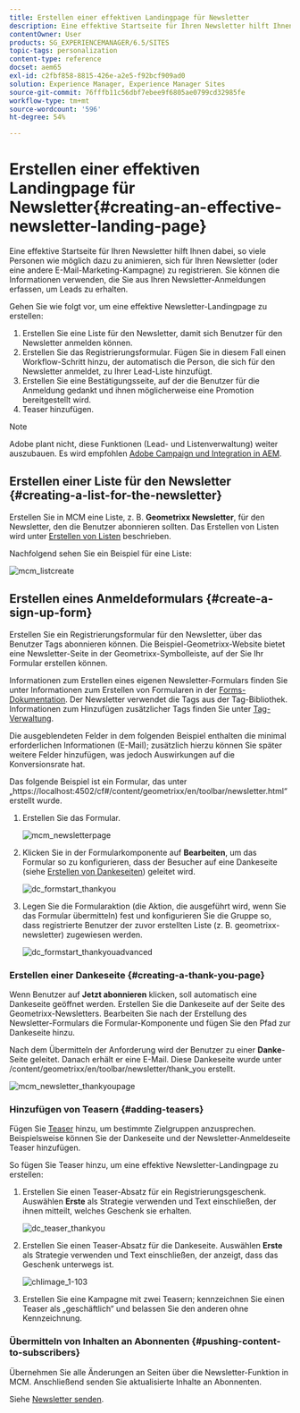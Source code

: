 ```yaml
---
title: Erstellen einer effektiven Landingpage für Newsletter
description: Eine effektive Startseite für Ihren Newsletter hilft Ihnen dabei, so viele Personen wie möglich dazu zu animieren, sich für Ihren Newsletter (oder eine andere E-Mail-Marketing-Kampagne) zu registrieren. Sie können die Informationen verwenden, die Sie aus Ihren Newsletter-Anmeldungen erfassen, um Leads zu erhalten.
contentOwner: User
products: SG_EXPERIENCEMANAGER/6.5/SITES
topic-tags: personalization
content-type: reference
docset: aem65
exl-id: c2fbf858-8815-426e-a2e5-f92bcf909ad0
solution: Experience Manager, Experience Manager Sites
source-git-commit: 76fffb11c56dbf7ebee9f6805ae0799cd32985fe
workflow-type: tm+mt
source-wordcount: '596'
ht-degree: 54%

---
```


# Erstellen einer effektiven Landingpage für Newsletter{#creating-an-effective-newsletter-landing-page}

Eine effektive Startseite für Ihren Newsletter hilft Ihnen dabei, so viele Personen wie möglich dazu zu animieren, sich für Ihren Newsletter (oder eine andere E-Mail-Marketing-Kampagne) zu registrieren. Sie können die Informationen verwenden, die Sie aus Ihren Newsletter-Anmeldungen erfassen, um Leads zu erhalten.

Gehen Sie wie folgt vor, um eine effektive Newsletter-Landingpage zu erstellen:

1. Erstellen Sie eine Liste für den Newsletter, damit sich Benutzer für den Newsletter anmelden können.
1. Erstellen Sie das Registrierungsformular. Fügen Sie in diesem Fall einen Workflow-Schritt hinzu, der automatisch die Person, die sich für den Newsletter anmeldet, zu Ihrer Lead-Liste hinzufügt.
1. Erstellen Sie eine Bestätigungsseite, auf der die Benutzer für die Anmeldung gedankt und ihnen möglicherweise eine Promotion bereitgestellt wird.
1. Teaser hinzufügen.

>[!NOTE]
>
>Adobe plant nicht, diese Funktionen (Lead- und Listenverwaltung) weiter auszubauen.
>Es wird empfohlen [Adobe Campaign und Integration in AEM](/help/sites-administering/campaign.md).

## Erstellen einer Liste für den Newsletter {#creating-a-list-for-the-newsletter}

Erstellen Sie in MCM eine Liste, z. B. **Geometrixx Newsletter**, für den Newsletter, den die Benutzer abonnieren sollten. Das Erstellen von Listen wird unter [Erstellen von Listen](/help/sites-classic-ui-authoring/classic-personalization-campaigns.md#creatingnewlists) beschrieben.

Nachfolgend sehen Sie ein Beispiel für eine Liste:

![mcm_listcreate](assets/mcm_listcreate.png)

## Erstellen eines Anmeldeformulars {#create-a-sign-up-form}

Erstellen Sie ein Registrierungsformular für den Newsletter, über das Benutzer Tags abonnieren können. Die Beispiel-Geometrixx-Website bietet eine Newsletter-Seite in der Geometrixx-Symbolleiste, auf der Sie Ihr Formular erstellen können.

Informationen zum Erstellen eines eigenen Newsletter-Formulars finden Sie unter Informationen zum Erstellen von Formularen in der [Forms-Dokumentation](/help/sites-authoring/default-components.md#form). Der Newsletter verwendet die Tags aus der Tag-Bibliothek. Informationen zum Hinzufügen zusätzlicher Tags finden Sie unter [Tag-Verwaltung](/help/sites-authoring/tags.md#tagadministration).

Die ausgeblendeten Felder in dem folgenden Beispiel enthalten die minimal erforderlichen Informationen (E-Mail); zusätzlich hierzu können Sie später weitere Felder hinzufügen, was jedoch Auswirkungen auf die Konversionsrate hat.

Das folgende Beispiel ist ein Formular, das unter „https://localhost:4502/cf#/content/geometrixx/en/toolbar/newsletter.html“ erstellt wurde.

1. Erstellen Sie das Formular.

   ![mcm_newsletterpage](assets/mcm_newsletterpage.png)

1. Klicken Sie in der Formularkomponente auf **Bearbeiten**, um das Formular so zu konfigurieren, dass der Besucher auf eine Dankeseite (siehe [Erstellen von Dankeseiten](#creating-a-thank-you-page)) geleitet wird.

   ![dc_formstart_thankyou](assets/dc_formstart_thankyou.png)

1. Legen Sie die Formularaktion (die Aktion, die ausgeführt wird, wenn Sie das Formular übermitteln) fest und konfigurieren Sie die Gruppe so, dass registrierte Benutzer der zuvor erstellten Liste (z. B. geometrixx-newsletter) zugewiesen werden.

   ![dc_formstart_thankyouadvanced](assets/dc_formstart_thankyouadvanced.png)

### Erstellen einer Dankeseite {#creating-a-thank-you-page}

Wenn Benutzer auf **Jetzt abonnieren** klicken, soll automatisch eine Dankeseite geöffnet werden. Erstellen Sie die Dankeseite auf der Seite des Geometrixx-Newsletters. Bearbeiten Sie nach der Erstellung des Newsletter-Formulars die Formular-Komponente und fügen Sie den Pfad zur Dankeseite hinzu.

Nach dem Übermitteln der Anforderung wird der Benutzer zu einer **Danke**-Seite geleitet. Danach erhält er eine E-Mail. Diese Dankeseite wurde unter /content/geometrixx/en/toolbar/newsletter/thank_you erstellt.

![mcm_newsletter_thankyoupage](assets/mcm_newsletter_thankyoupage.png)

### Hinzufügen von Teasern {#adding-teasers}

Fügen Sie [Teaser](/help/sites-classic-ui-authoring/classic-personalization-campaigns.md#teasers) hinzu, um bestimmte Zielgruppen anzusprechen. Beispielsweise können Sie der Dankeseite und der Newsletter-Anmeldeseite Teaser hinzufügen.

So fügen Sie Teaser hinzu, um eine effektive Newsletter-Landingpage zu erstellen:

1. Erstellen Sie einen Teaser-Absatz für ein Registrierungsgeschenk. Auswählen **Erste** als Strategie verwenden und Text einschließen, der ihnen mitteilt, welches Geschenk sie erhalten.

   ![dc_teaser_thankyou](assets/dc_teaser_thankyou.png)

1. Erstellen Sie einen Teaser-Absatz für die Dankeseite. Auswählen **Erste** als Strategie verwenden und Text einschließen, der anzeigt, dass das Geschenk unterwegs ist.

   ![chlimage_1-103](assets/chlimage_1-103.png)

1. Erstellen Sie eine Kampagne mit zwei Teasern; kennzeichnen Sie einen Teaser als „geschäftlich“ und belassen Sie den anderen ohne Kennzeichnung.

### Übermitteln von Inhalten an Abonnenten {#pushing-content-to-subscribers}

Übernehmen Sie alle Änderungen an Seiten über die Newsletter-Funktion in MCM. Anschließend senden Sie aktualisierte Inhalte an Abonnenten.

Siehe [Newsletter senden](/help/sites-classic-ui-authoring/classic-personalization-campaigns.md#newsletters).
